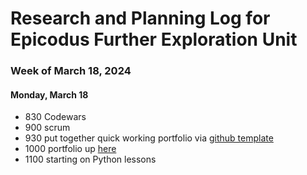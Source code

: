 # Research and Planning Log for Epicodus Further Exploration Unit

### Week of March 18, 2024

#### Monday, March 18

* 830 Codewars
* 900 scrum
* 930 put together quick working portfolio via [github template](https://github.com/arifszn/gitprofile/blob/main/src/components/gitprofile.tsx)
* 1000 portfolio up [here](https://kimmykokonut.github.io/)
* 1100 starting on Python lessons